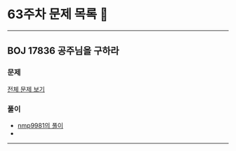 # 63주차 문제 목록 📝
___
## BOJ 17836 공주님을 구하라  
### 문제
[전체 문제 보기](https://www.acmicpc.net/problem/17836)

### 풀이
- [nmp9981의 풀이](https://blog.naver.com/tybnasgo/222645761834)
- 
___

